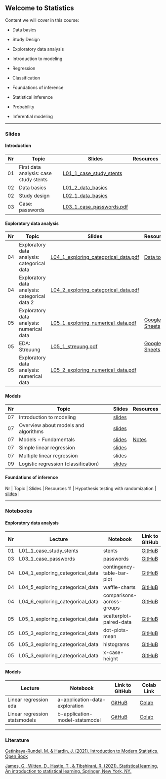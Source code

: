 ## Welcome to Statistics 


Content we will cover in this course:

- Data basics 
- Study Design
- Exploratory data analysis  
- Introduction to modeling
- Regression 



- Classification 
- Foundations of inference  
- Statistical inference 
- Probability 
- Inferential modeling 

---

### Slides

#### Introduction  

Nr  | Topic | Slides | Resources
-- | -- | -- | --
01 | First data analysis: case study stents | [L01_1_case_study_stents](https://github.com/kirenz/statistics/blob/main/slides/L01_1_case_study_stents.pdf) |
02| Data basics | [L01_2_data_basics](https://github.com/kirenz/statistics/blob/main/slides/L01_2_data_basics.pdf) |
02| Study design  | [L02_1_data_basics](https://github.com/kirenz/statistics/blob/main/slides/L02_1_data_basics.pdf) | 
03| Case: passwords| [L03_1_case_passwords.pdf](https://github.com/kirenz/statistics/blob/main/slides/L03_1_case_passwords.pdf) | 

#### Exploratory data analysis  


Nr  | Topic | Slides | Resources
-- | -- | -- | --
04| Exploratory data analysis: categorical data|[L04_1_exploring_categorical_data.pdf](https://github.com/kirenz/statistics/blob/main/slides/L04_1_exploring_categorical_data.pdf) | [Data to Viz](https://www.data-to-viz.com/) 
04| Exploratory data analysis: categorical data 2|[L04_2_exploring_categorical_data.pdf](https://github.com/kirenz/statistics/blob/main/slides/L04_2_exploring_categorical_data.pdf) | 
05| Exploratory data analysis: numerical data | [L05_1_exploring_numerical_data.pdf](https://github.com/kirenz/statistics/blob/main/slides/L05_1_exploring_numerical_data.pdf)  | [Google Sheets](https://docs.google.com/spreadsheets/d/1yGtXut8DzW-FqrcbuXbbsrgcsGr86DokdnLt9Zpc0ak/edit?usp=sharing)
05| EDA: Streuung | [L05_1_streuung.pdf](https://github.com/kirenz/statistics/blob/main/slides/L05_1_Streuung.pdf)  | [Google Sheets](https://docs.google.com/spreadsheets/d/1S57lvW0M4vzNRRTCK-BYh4-Rzza6OMdOUM32hwlGsoU/edit?usp=sharing)
05|Exploratory data analysis: numerical data| [L05_2_exploring_numerical_data.pdf](https://github.com/kirenz/statistics/blob/main/slides/L05_2_exploring_numerical_data.pdf)  |


#### Models  

Nr  | Topic | Slides | Resources
-- | -- | -- | --
07 | Introduction to modeling | [slides](https://github.com/kirenz/statistics/blob/main/slides/models-1-intro.pdf)  |
07| Overview about models and algorithms |[slides](https://github.com/kirenz/statistics/blob/main/slides/models-2-algorithms.pdf) |
07| Models - Fundamentals|[slides](https://github.com/kirenz/statistics/blob/main/slides/models-3-fundamentals.pdf) | [Notes](https://drive.google.com/file/d/1MMetljDEGVPWNB8-goCKYe0L4BvWKY-E/view?usp=sharing)
07 | Simple linear regression | [slides](https://github.com/kirenz/statistics/blob/main/slides/models-4-simple-linear-regression.pdf) |
07 | Multiple linear regression | [slides](https://github.com/kirenz/statistics/blob/main/slides/models-5-multiple-linear-regression.pdf)
09 | Logistic regression (classification) | [slides](https://github.com/kirenz/statistics/blob/main/slides/9-logistic-regression.pdf)


#### Foundations of inference

Nr  | Topic | Slides | Resources
11 | Hypothesis testing with randomization | [slides](https://github.com/kirenz/statistics/blob/main/slides/11-hypothesis-testing.pdf)  |



<!--
07|L07_3_models_fundamentals|Introduction to modeling|[L07_3_models_fundamentals.pdf](https://github.com/kirenz/applied-analytics/blob/main/slides/L07_3_models_fundamentals.pdf)  
07|L07_4_models_challenges|Introduction to modeling|[L07_4_models_challenges.pdf](https://github.com/kirenz/applied-analytics/blob/main/slides/L07_4_models_challenges.pdf)  
08|L08_1_linear_regression_simple|Regression|[L08_1_linear_regression_simple.pdf](https://github.com/kirenz/applied-analytics/blob/main/slides/L08_1_linear_regression_simple.pdf)  
08|L08_2_linear_regression_multiple|Regression|[L08_2_linear_regression_multiple.pdf](https://github.com/kirenz/applied-analytics/blob/main/slides/L08_2_linear_regression_multiple.pdf) 
08|linear_regression_intro|Linear regression basics|[linear_regression_basics.pdf](https://github.com/kirenz/applied-analytics/blob/main/slides/linear_regression_basics.pdf) 
-->

<!--
06|L06_1_exploring_communication|Exploratory data analysis: communication|[L06_3_exploring_communication.pdf](https://github.com/kirenz/statistics/blob/main/slides/L06_3_exploring_communication.pdf)  
-->


---

### Notebooks

#### Exploratory data analysis

Nr | Lecture | Notebook | Link to GitHub | Colab Link 
-- | -- | -- | -- | --
01 | L01_1_case_study_stents | stents | [GitHuB](https://github.com/kirenz/modern-statistics/blob/main/01-1-stents.ipynb) | [Colab](https://colab.research.google.com/github/kirenz/modern-statistics/blob/main/01-1-stents.ipynb)
03 | L03_1_case_passwords| passwords |[GitHuB](https://github.com/kirenz/modern-statistics/blob/main/01-3-passwords.ipynb)|[Colab](https://colab.research.google.com/github/kirenz/modern-statistics/blob/main/01-3-passwords.ipynb)
04 | L04_1_exploring_categorical_data|contingency-table-bar-plot|[GitHuB](https://github.com/kirenz/modern-statistics/blob/main/04-1-contingency-table-bar-plot.ipynb)|[Colab](https://colab.research.google.com/github/kirenz/modern-statistics/blob/main/04-1-contingency-table-bar-plot.ipynb)
04 | L04_5_exploring_categorical_data |waffle-charts|[GitHuB](https://github.com/kirenz/modern-statistics/blob/main/04-5-waffle-charts.ipynb)|[Colab](https://colab.research.google.com/github/kirenz/modern-statistics/blob/main/04-5-waffle-charts.ipynb)
04 | L04_6_exploring_categorical_data|comparisons-across-groups|[GitHuB](https://github.com/kirenz/modern-statistics/blob/main/04-6-comparisons-across-groups.ipynb)|[Colab](https://colab.research.google.com/github/kirenz/modern-statistics/blob/main/04-6-comparisons-across-groups.ipynb)
05 | L05_1_exploring_categorical_data|scatterplot-paired-data|[GitHuB](https://github.com/kirenz/modern-statistics/blob/main/05-1-scatterplot-paired-data.ipynb)|[Colab](https://colab.research.google.com/github/kirenz/modern-statistics/blob/main/05-1-scatterplot-paired-data.ipynb)
05 | L05_3_exploring_categorical_data|dot-plots-mean|[GitHuB](https://github.com/kirenz/modern-statistics/blob/main/05-2-dot-plots-mean.ipynb)|[Colab](https://colab.research.google.com/github/kirenz/modern-statistics/blob/main/05-2-dot-plots-mean.ipynb)
05 | L05_3_exploring_categorical_data|histograms|[GitHuB](https://github.com/kirenz/modern-statistics/blob/main/05-3-histograms.ipynb)|[Colab](https://colab.research.google.com/github/kirenz/modern-statistics/blob/main/05-3-histograms.ipynb)
05 | L05_3_exploring_categorical_data|x-case-height|[GitHuB](https://github.com/kirenz/modern-statistics/blob/main/05-3-x-case-height.ipynb)|[Colab](https://colab.research.google.com/github/kirenz/modern-statistics/blob/main/05-3-x-case-height.ipynb)

#### Models

Lecture | Notebook | Link to GitHub | Colab Link 
-- | -- | -- | --
Linear regression eda |a-application-data-exploration|[GitHuB](https://github.com/kirenz/modern-statistics/blob/main/10a-application-model-exploration.ipynb)|[Colab](https://colab.research.google.com/github/kirenz/modern-statistics/blob/main/10a-application-model-exploration.ipynb)
Linear regression statsmodels|b-application-model-statsmodel|[GitHuB](https://github.com/kirenz/modern-statistics/blob/main/10b1-application-model-statsmodel.ipynb)|[Colab](https://colab.research.google.com/github/kirenz/modern-statistics/blob/main/10b1-application-model-statsmodel.ipynb)

<!--
Linear regression scikit-learn|b-application-model-sklearn|[GitHuB](https://github.com/kirenz/modern-statistics/blob/main/10b2-application-model-sklearn.ipynb)|[Colab](https://colab.research.google.com/github/kirenz/modern-statistics/blob/main/10b2-application-model-sklearn.ipynb)
Linear regression tensorflow|b-application-model-tensorflow|[GitHuB](https://github.com/kirenz/modern-statistics/blob/main/10b3-application-model-tensorflow.ipynb)|[Colab](https://colab.research.google.com/github/kirenz/modern-statistics/blob/main/10b3-application-model-tensorflow.ipynb)
-->

<!--
L06_1_exploring_numerical_data|scatterplot-paired-data|[GitHuB](https://github.com/kirenz/modern-statistics/blob/main/05-1-scatterplot-paired-data.ipynb)|[Colab](https://colab.research.google.com/github/kirenz/modern-statistics/blob/main/05-1-scatterplot-paired-data.ipynb)
L06_2_exploring_numerical_data|dot-plots-mean|[GitHuB](https://github.com/kirenz/modern-statistics/blob/main/05-2-dot-plots-mean.ipynb)|[Colab](https://colab.research.google.com/github/kirenz/modern-statistics/blob/main/05-2-dot-plots-mean.ipynb)
L06_2_exploring_numerical_data|histograms|[GitHuB](https://github.com/kirenz/modern-statistics/blob/main/05-3-histograms.ipynb)|[Colab](https://colab.research.google.com/github/kirenz/modern-statistics/blob/main/05-3-histograms.ipynb)
L06_2_exploring_numerical_data|x-case-height|[GitHuB](https://github.com/kirenz/modern-statistics/blob/main/05-3-x-case-height.ipynb)|[Colab](https://colab.research.google.com/github/kirenz/modern-statistics/blob/main/05-3-x-case-height.ipynb)
L06_2_exploring_numerical_data|box-plot|[GitHuB](https://github.com/kirenz/modern-statistics/blob/main/05-5-box-plot.ipynb)|[Colab](https://colab.research.google.com/github/kirenz/modern-statistics/blob/main/05-5-box-plot.ipynb)
L06_2_exploring_numerical_data|robust-statistics|[GitHuB](https://github.com/kirenz/modern-statistics/blob/main/05-6-robust-statistics.ipynb)|[Colab](https://colab.research.google.com/github/kirenz/modern-statistics/blob/main/05-6-robust-statistics.ipynb)
L06_2_exploring_numerical_data|transforming-data|[GitHuB](https://github.com/kirenz/modern-statistics/blob/main/05-7-transforming-data.ipynb)|[Colab](https://colab.research.google.com/github/kirenz/modern-statistics/blob/main/05-7-transforming-data.ipynb)
L06_2_exploring_numerical_data|mapping-data|[GitHuB](https://github.com/kirenz/modern-statistics/blob/main/05-8-mapping-data.ipynb)|[Colab](https://colab.research.google.com/github/kirenz/modern-statistics/blob/main/05-8-mapping-data.ipynb)

-->

---

### Literature

[Çetinkaya-Rundel, M. & Hardin, J. (2021). Introduction to Modern Statistics. Open Book](https://openintro-ims.netlify.app/) 

[James, G., Witten, D., Hastie, T., & Tibshirani, R. (2021). Statistical learning. An introduction to statistical learning. Springer, New York, NY.](https://www.statlearning.com/)
